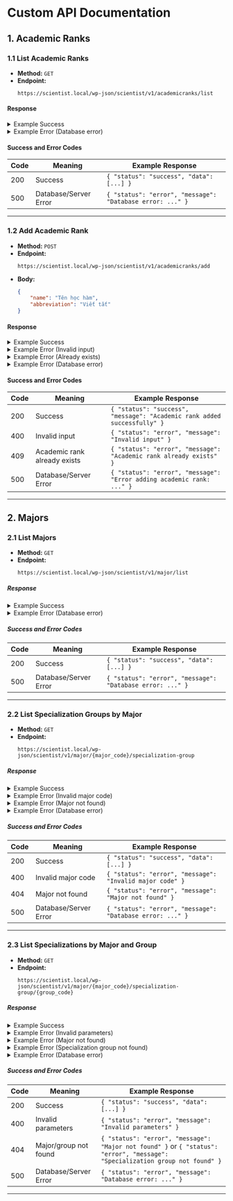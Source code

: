 # Custom API Documentation

## 1. Academic Ranks

### 1.1 List Academic Ranks

- **Method:** `GET`
- **Endpoint:**  
  ```
  https://scientist.local/wp-json/scientist/v1/academicranks/list
  ```

#### Response

<details>
<summary>Example Success</summary>

```json
{
    "status": "success",
    "data": [
        {
            "id": "1",
            "name": "Giáo sư",
            "abbreviation": "GS."
        },
        {
            "id": "2",
            "name": "Phó Giáo sư",
            "abbreviation": "PGS."
        }
    ]
}
```
</details>

<details>
<summary>Example Error (Database error)</summary>

```json
{
    "status": "error",
    "message": "Database error: ...details..."
}
```
</details>

#### Success and Error Codes

| Code | Meaning                | Example Response                                      |
|------|------------------------|------------------------------------------------------|
| 200  | Success                | `{ "status": "success", "data": [...] }`             |
| 500  | Database/Server Error  | `{ "status": "error", "message": "Database error: ..." }` |

---

### 1.2 Add Academic Rank

- **Method:** `POST`
- **Endpoint:**  
  ```
  https://scientist.local/wp-json/scientist/v1/academicranks/add
  ```
- **Body:**  
  ```json
  {
      "name": "Tên học hàm",
      "abbreviation": "Viết tắt"
  }
  ```

#### Response

<details>
<summary>Example Success</summary>

```json
{
    "status": "success",
    "message": "Academic rank added successfully"
}
```
</details>

<details>
<summary>Example Error (Invalid input)</summary>

```json
{
    "status": "error",
    "message": "Invalid input"
}
```
</details>

<details>
<summary>Example Error (Already exists)</summary>

```json
{
    "status": "error",
    "message": "Academic rank already exists"
}
```
</details>

<details>
<summary>Example Error (Database error)</summary>

```json
{
    "status": "error",
    "message": "Error adding academic rank: ...details..."
}
```
</details>

#### Success and Error Codes

| Code | Meaning                        | Example Response                                         |
|------|--------------------------------|---------------------------------------------------------|
| 200  | Success                        | `{ "status": "success", "message": "Academic rank added successfully" }` |
| 400  | Invalid input                  | `{ "status": "error", "message": "Invalid input" }`     |
| 409  | Academic rank already exists   | `{ "status": "error", "message": "Academic rank already exists" }` |
| 500  | Database/Server Error          | `{ "status": "error", "message": "Error adding academic rank: ..." }` |

---

## 2. Majors

### 2.1 List Majors

- **Method:** `GET`
- **Endpoint:**
  ```
  https://scientist.local/wp-json/scientist/v1/major/list
  ```

##### Response

<details>
<summary>Example Success</summary>

```json
{
    "status": "success",
    "data": [
        {
            "major_code": 1,
            "major_name": "Khoa học máy tính",
            "specialization_groups": [
                {
                    "specialization_group_code": "A",
                    "specialization_group_name": "Nhóm A",
                    "specializations": [
                        {
                            "specialization_code": "A1",
                            "specialization_name": "Chuyên ngành 1"
                        }
                    ]
                }
            ]
        }
    ]
}
```
</details>

<details>
<summary>Example Error (Database error)</summary>

```json
{
    "status": "error",
    "message": "Database error: ...details..."
}
```
</details>

##### Success and Error Codes

| Code | Meaning                | Example Response                                      |
|------|------------------------|------------------------------------------------------|
| 200  | Success                | `{ "status": "success", "data": [...] }`             |
| 500  | Database/Server Error  | `{ "status": "error", "message": "Database error: ..." }` |

---

### 2.2 List Specialization Groups by Major

- **Method:** `GET`
- **Endpoint:**
  ```
  https://scientist.local/wp-json/scientist/v1/major/{major_code}/specialization-group
  ```

##### Response

<details>
<summary>Example Success</summary>

```json
{
    "status": "success",
    "data": [
        {
            "specialization_group_code": "A",
            "specialization_group_name": "Nhóm A"
        }
    ]
}
```
</details>

<details>
<summary>Example Error (Invalid major code)</summary>

```json
{
    "status": "error",
    "message": "Invalid major code"
}
```
</details>

<details>
<summary>Example Error (Major not found)</summary>

```json
{
    "status": "error",
    "message": "Major not found"
}
```
</details>

<details>
<summary>Example Error (Database error)</summary>

```json
{
    "status": "error",
    "message": "Database error: ...details..."
}
```
</details>

##### Success and Error Codes

| Code | Meaning                | Example Response                                      |
|------|------------------------|------------------------------------------------------|
| 200  | Success                | `{ "status": "success", "data": [...] }`             |
| 400  | Invalid major code     | `{ "status": "error", "message": "Invalid major code" }` |
| 404  | Major not found        | `{ "status": "error", "message": "Major not found" }` |
| 500  | Database/Server Error  | `{ "status": "error", "message": "Database error: ..." }` |

---

### 2.3 List Specializations by Major and Group

- **Method:** `GET`
- **Endpoint:**
  ```
  https://scientist.local/wp-json/scientist/v1/major/{major_code}/specialization-group/{group_code}
  ```

##### Response

<details>
<summary>Example Success</summary>

```json
{
    "status": "success",
    "data": [
        {
            "specialization_code": "A1",
            "specialization_name": "Chuyên ngành 1"
        }
    ]
}
```
</details>

<details>
<summary>Example Error (Invalid parameters)</summary>

```json
{
    "status": "error",
    "message": "Invalid parameters"
}
```
</details>

<details>
<summary>Example Error (Major not found)</summary>

```json
{
    "status": "error",
    "message": "Major not found"
}
```
</details>

<details>
<summary>Example Error (Specialization group not found)</summary>

```json
{
    "status": "error",
    "message": "Specialization group not found"
}
```
</details>

<details>
<summary>Example Error (Database error)</summary>

```json
{
    "status": "error",
    "message": "Database error: ...details..."
}
```
</details>

##### Success and Error Codes

| Code | Meaning                        | Example Response                                         |
|------|--------------------------------|---------------------------------------------------------|
| 200  | Success                        | `{ "status": "success", "data": [...] }`                 |
| 400  | Invalid parameters             | `{ "status": "error", "message": "Invalid parameters" }`|
| 404  | Major/group not found          | `{ "status": "error", "message": "Major not found" }` or `{ "status": "error", "message": "Specialization group not found" }` |
| 500  | Database/Server Error          | `{ "status": "error", "message": "Database error: ..." }` |

---